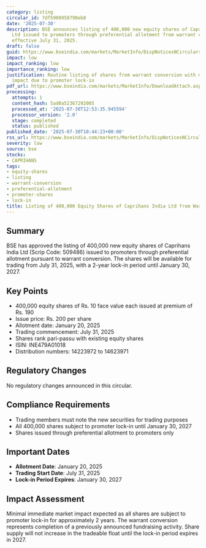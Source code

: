 ```yaml
---
category: listing
circular_id: 7df5900958790eb8
date: '2025-07-30'
description: BSE announces listing of 400,000 new equity shares of Caprihans India
  Ltd issued to promoters through preferential allotment from warrant conversion,
  effective July 31, 2025.
draft: false
guid: https://www.bseindia.com/markets/MarketInfo/DispNoticesNCirculars.aspx?Noticeid={696B7F76-2013-45E2-91A7-076113D78BB3}&noticeno=20250730-12&dt=07/30/2025&icount=12&totcount=37&flag=0
impact: low
impact_ranking: low
importance_ranking: low
justification: Routine listing of shares from warrant conversion with minimal market
  impact due to promoter lock-in
pdf_url: https://www.bseindia.com/markets/MarketInfo/DownloadAttach.aspx?id=20250730-12&attachedId=
processing:
  attempts: 1
  content_hash: 5ad0a52367292005
  processed_at: '2025-07-30T12:53:35.945594'
  processor_version: '2.0'
  stage: completed
  status: published
published_date: '2025-07-30T10:44:23+00:00'
rss_url: https://www.bseindia.com/markets/MarketInfo/DispNoticesNCirculars.aspx?Noticeid={696B7F76-2013-45E2-91A7-076113D78BB3}&noticeno=20250730-12&dt=07/30/2025&icount=12&totcount=37&flag=0
severity: low
source: bse
stocks:
- CAPRIHANS
tags:
- equity-shares
- listing
- warrant-conversion
- preferential-allotment
- promoter-shares
- lock-in
title: Listing of 400,000 Equity Shares of Caprihans India Ltd from Warrant Conversion
---
```


## Summary

BSE has approved the listing of 400,000 new equity shares of Caprihans India Ltd (Scrip Code: 509486) issued to promoters through preferential allotment pursuant to warrant conversion. The shares will be available for trading from July 31, 2025, with a 2-year lock-in period until January 30, 2027.

## Key Points

- 400,000 equity shares of Rs. 10 face value each issued at premium of Rs. 190
- Issue price: Rs. 200 per share
- Allotment date: January 20, 2025
- Trading commencement: July 31, 2025
- Shares rank pari-passu with existing equity shares
- ISIN: INE479A01018
- Distribution numbers: 14223972 to 14623971

## Regulatory Changes

No regulatory changes announced in this circular.

## Compliance Requirements

- Trading members must note the new securities for trading purposes
- All 400,000 shares subject to promoter lock-in until January 30, 2027
- Shares issued through preferential allotment to promoters only

## Important Dates

- **Allotment Date**: January 20, 2025
- **Trading Start Date**: July 31, 2025
- **Lock-in Period Expires**: January 30, 2027

## Impact Assessment

Minimal immediate market impact expected as all shares are subject to promoter lock-in for approximately 2 years. The warrant conversion represents completion of a previously announced fundraising activity. Share supply will not increase in the tradeable float until the lock-in period expires in 2027.